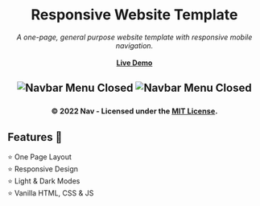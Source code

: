 <div align="center">
<h1>Responsive Website Template</h1>
<i>A one-page, general purpose website template with responsive mobile navigation.</i>
<br>
<br>
<a href="https://cbarnett427.github.io/Slate/"><b>Live Demo</b></a>

<h2 align="center">
  <img src="https://github.com/cbarnett427/nav/blob/main/img/PixelTrueMockup-Light.png" alt="Navbar Menu Closed"/>
  <img src="https://github.com/cbarnett427/nav/blob/main/img/PixelTrueMockup-Dark.png" alt="Navbar Menu Closed"/>
  <br>
  <br>
  <sub><sup>© 2022 Nav - Licensed under the <a href="./LICENSE">MIT License</a>.</sup></sub>
</h2>
</div>

## Features :tada:
:star: One Page Layout\
:star: Responsive Design\
:star: Light & Dark Modes\
:star: Vanilla HTML, CSS & JS
